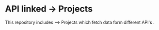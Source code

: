 # API linked -> Projects
This repository includes  --> Projects which fetch data form different API's .
